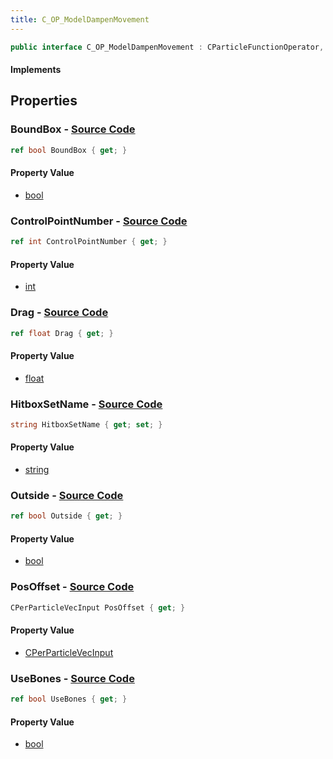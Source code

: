 ```yaml
---
title: C_OP_ModelDampenMovement
---
```


```csharp
public interface C_OP_ModelDampenMovement : CParticleFunctionOperator, CParticleFunction, ISchemaClass<CParticleFunction>, ISchemaClass<CParticleFunctionOperator>, ISchemaClass<C_OP_ModelDampenMovement>, ISchemaField, ISchemaClass, INativeHandle
```

#### Implements

## Properties

### **BoundBox** - [Source Code](https://github.com/swiftly-solution/swiftlys2/blob/main/managed/src/SwiftlyS2.Generated/Schemas/Interfaces/C_OP_ModelDampenMovement.cs#L18)

```csharp
ref bool BoundBox { get; }
```

#### Property Value

- [bool](https://learn.microsoft.com/dotnet/api/system.boolean)

### **ControlPointNumber** - [Source Code](https://github.com/swiftly-solution/swiftlys2/blob/main/managed/src/SwiftlyS2.Generated/Schemas/Interfaces/C_OP_ModelDampenMovement.cs#L16)

```csharp
ref int ControlPointNumber { get; }
```

#### Property Value

- [int](https://learn.microsoft.com/dotnet/api/system.int32)

### **Drag** - [Source Code](https://github.com/swiftly-solution/swiftlys2/blob/main/managed/src/SwiftlyS2.Generated/Schemas/Interfaces/C_OP_ModelDampenMovement.cs#L28)

```csharp
ref float Drag { get; }
```

#### Property Value

- [float](https://learn.microsoft.com/dotnet/api/system.single)

### **HitboxSetName** - [Source Code](https://github.com/swiftly-solution/swiftlys2/blob/main/managed/src/SwiftlyS2.Generated/Schemas/Interfaces/C_OP_ModelDampenMovement.cs#L24)

```csharp
string HitboxSetName { get; set; }
```

#### Property Value

- [string](https://learn.microsoft.com/dotnet/api/system.string)

### **Outside** - [Source Code](https://github.com/swiftly-solution/swiftlys2/blob/main/managed/src/SwiftlyS2.Generated/Schemas/Interfaces/C_OP_ModelDampenMovement.cs#L20)

```csharp
ref bool Outside { get; }
```

#### Property Value

- [bool](https://learn.microsoft.com/dotnet/api/system.boolean)

### **PosOffset** - [Source Code](https://github.com/swiftly-solution/swiftlys2/blob/main/managed/src/SwiftlyS2.Generated/Schemas/Interfaces/C_OP_ModelDampenMovement.cs#L26)

```csharp
CPerParticleVecInput PosOffset { get; }
```

#### Property Value

- [CPerParticleVecInput](/docs/api/shared/schemadefinitions/cperparticlevecinput)

### **UseBones** - [Source Code](https://github.com/swiftly-solution/swiftlys2/blob/main/managed/src/SwiftlyS2.Generated/Schemas/Interfaces/C_OP_ModelDampenMovement.cs#L22)

```csharp
ref bool UseBones { get; }
```

#### Property Value

- [bool](https://learn.microsoft.com/dotnet/api/system.boolean)

